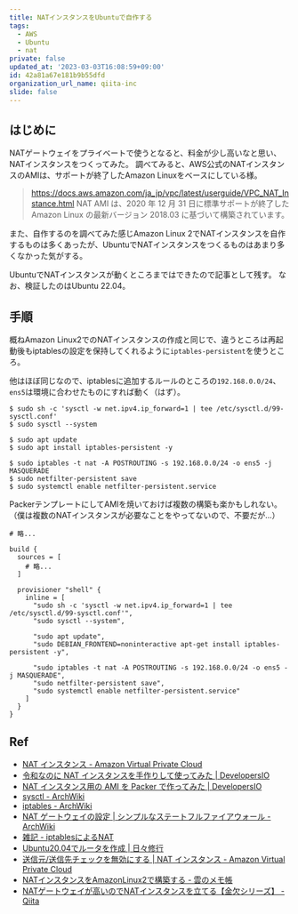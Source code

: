 ```yaml
---
title: NATインスタンスをUbuntuで自作する
tags:
  - AWS
  - Ubuntu
  - nat
private: false
updated_at: '2023-03-03T16:08:59+09:00'
id: 42a81a67e181b9b55dfd
organization_url_name: qiita-inc
slide: false
---
```

## はじめに

NATゲートウェイをプライベートで使うとなると、料金が少し高いなと思い、NATインスタンスをつくってみた。
調べてみると、AWS公式のNATインスタンスのAMIは、サポートが終了したAmazon Linuxをベースにしている様。

> https://docs.aws.amazon.com/ja_jp/vpc/latest/userguide/VPC_NAT_Instance.html
> NAT AMI は、2020 年 12 月 31 日に標準サポートが終了した Amazon Linux の最新バージョン 2018.03 に基づいて構築されています。

また、自作するのを調べてみた感じAmazon Linux 2でNATインスタンスを自作するものは多くあったが、UbuntuでNATインスタンスをつくるものはあまり多くなかった気がする。

UbuntuでNATインスタンスが動くところまではできたので記事として残す。
なお、検証したのはUbuntu 22.04。

## 手順

概ねAmazon Linux2でのNATインスタンスの作成と同じで、違うところは再起動後もiptablesの設定を保持してくれるように`iptables-persistent`を使うところ。

他はほぼ同じなので、iptablesに追加するルールのところの`192.168.0.0/24`、`ens5`は環境に合わせたものにすれば動く（はず）。

```
$ sudo sh -c 'sysctl -w net.ipv4.ip_forward=1 | tee /etc/sysctl.d/99-sysctl.conf'
$ sudo sysctl --system

$ sudo apt update
$ sudo apt install iptables-persistent -y

$ sudo iptables -t nat -A POSTROUTING -s 192.168.0.0/24 -o ens5 -j MASQUERADE
$ sudo netfilter-persistent save
$ sudo systemctl enable netfilter-persistent.service
```

PackerテンプレートにしてAMIを焼いておけば複数の構築も楽かもしれない。
（僕は複数のNATインスタンスが必要なことをやってないので、不要だが...）

```hcl
# 略...

build {
  sources = [
    # 略...
  ]

  provisioner "shell" {
    inline = [
      "sudo sh -c 'sysctl -w net.ipv4.ip_forward=1 | tee /etc/sysctl.d/99-sysctl.conf'",
      "sudo sysctl --system",

      "sudo apt update",
      "sudo DEBIAN_FRONTEND=noninteractive apt-get install iptables-persistent -y",

      "sudo iptables -t nat -A POSTROUTING -s 192.168.0.0/24 -o ens5 -j MASQUERADE",
      "sudo netfilter-persistent save",
      "sudo systemctl enable netfilter-persistent.service"
    ]
  }
}
```

## Ref

- [NAT インスタンス - Amazon Virtual Private Cloud](https://docs.aws.amazon.com/ja_jp/vpc/latest/userguide/VPC_NAT_Instance.html)
- [令和なのに NAT インスタンスを手作りして使ってみた | DevelopersIO](https://dev.classmethod.jp/articles/nat-instance-handmaid/)
- [NAT インスタンス用の AMI を Packer で作ってみた | DevelopersIO](https://dev.classmethod.jp/articles/nat-instance-ami-packer/)
- [sysctl - ArchWiki](https://wiki.archlinux.jp/index.php/Sysctl)
- [iptables - ArchWiki](https://wiki.archlinux.jp/index.php/Iptables)
- [NAT ゲートウェイの設定 | シンプルなステートフルファイアウォール - ArchWiki](https://wiki.archlinux.jp/index.php/%E3%82%B7%E3%83%B3%E3%83%97%E3%83%AB%E3%81%AA%E3%82%B9%E3%83%86%E3%83%BC%E3%83%88%E3%83%95%E3%83%AB%E3%83%95%E3%82%A1%E3%82%A4%E3%82%A2%E3%82%A6%E3%82%A9%E3%83%BC%E3%83%AB#NAT_.E3.82.B2.E3.83.BC.E3.83.88.E3.82.A6.E3.82.A7.E3.82.A4.E3.81.AE.E8.A8.AD.E5.AE.9A)
- [雑記 - iptablesによるNAT](https://ult.riise.hiroshima-u.ac.jp/~nagato/?iptables%E3%81%AB%E3%82%88%E3%82%8BNAT)
- [Ubuntu20.04でルータを作成 | 日々修行](https://ytsuboi.jp/archives/642#NAT%28IP%E3%83%9E%E3%82%B9%E3%82%AB%E3%83%AC%E3%83%BC%E3%83%89%29%E3%81%AE%E8%A8%AD%E5%AE%9A)
- [送信元/送信先チェックを無効にする | NAT インスタンス - Amazon Virtual Private Cloud](https://docs.aws.amazon.com/ja_jp/vpc/latest/userguide/VPC_NAT_Instance.html#EIP_Disable_SrcDestCheck)
- [NATインスタンスをAmazonLinux2で構築する - 雲のメモ帳](https://www.cloudnotes.tech/entry/nat-instanse-amazonlinux2)
- [NATゲートウェイが高いのでNATインスタンスを立てる【金欠シリーズ】 - Qiita](https://qiita.com/NetCabb/items/dc7e7ea41f3494038d81)
